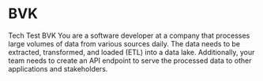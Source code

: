 # BVK
Tech Test BVK
You are a software developer at a company that processes large volumes of data from various sources daily. The data
needs to be extracted, transformed, and loaded (ETL) into a data lake. Additionally, your team needs to create an API
endpoint to serve the processed data to other applications and stakeholders.
